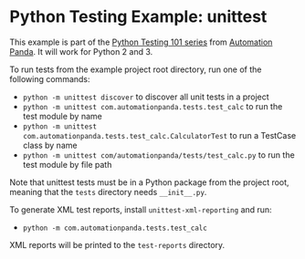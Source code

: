 Python Testing Example: unittest
================================
This example is part of the
[Python Testing 101 series](https://automationpanda.com/2017/03/06/python-testing-101-introduction/)
from [Automation Panda](https://automationpanda.com/).
It will work for Python 2 and 3.

To run tests from the example project root directory, run one of the following commands:

* `python -m unittest discover` to discover all unit tests in a project
* `python -m unittest com.automationpanda.tests.test_calc` to run the test module by name
* `python -m unittest com.automationpanda.tests.test_calc.CalculatorTest` to run a TestCase class by name
* `python -m unittest com/automationpanda/tests/test_calc.py` to run the test module by file path

Note that unittest tests must be in a Python package from the project root,
meaning that the `tests` directory needs `__init__.py`.

To generate XML test reports, install `unittest-xml-reporting` and run:

* `python -m com.automationpanda.tests.test_calc`

XML reports will be printed to the `test-reports` directory.
